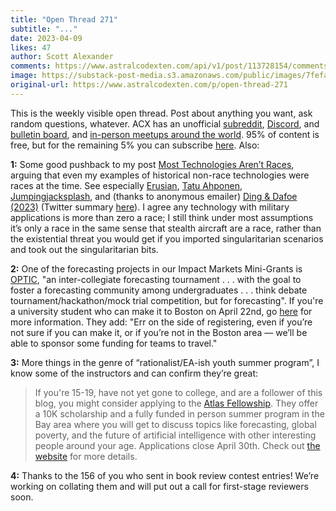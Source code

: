 ```yaml
---
title: "Open Thread 271"
subtitle: "..."
date: 2023-04-09
likes: 47
author: Scott Alexander
comments: https://www.astralcodexten.com/api/v1/post/113728154/comments?&all_comments=true
image: https://substack-post-media.s3.amazonaws.com/public/images/7fefa050-2479-4cdd-b72b-6aacffaf446a_255x255.webp
original-url: https://www.astralcodexten.com/p/open-thread-271
---
```

This is the weekly visible open thread. Post about anything you want, ask random questions, whatever. ACX has an unofficial [subreddit](https://www.reddit.com/r/slatestarcodex/), [Discord](https://discord.gg/RTKtdut), and [bulletin board](https://www.datasecretslox.com/index.php), and [in-person meetups around the world](https://www.lesswrong.com/community?filters%5B0%5D=SSC). 95% of content is free, but for the remaining 5% you can subscribe [here](https://astralcodexten.substack.com/subscribe?). Also:

**1:** Some good pushback to my post [Most Technologies Aren’t Races](https://astralcodexten.substack.com/p/most-technologies-arent-races), arguing that even my examples of historical non-race technologies were races at the time. See especially [Erusian](https://astralcodexten.substack.com/p/most-technologies-arent-races/comment/14253908), [Tatu Ahponen](https://astralcodexten.substack.com/p/most-technologies-arent-races/comment/14253987), [Jumpingjacksplash](https://astralcodexten.substack.com/p/most-technologies-arent-races/comment/14254718), and (thanks to anonymous emailer) [Ding & Dafoe (2023)](https://www.cambridge.org/core/journals/european-journal-of-international-security/article/engines-of-power-electricity-ai-and-generalpurpose-military-transformations/7999C41177B0C2A7084BD3C1EAC0E219) (Twitter summary [here](https://twitter.com/jjding99/status/1623344797833482240)). I agree any technology with military applications is more than zero a race; I still think under most assumptions it’s only a race in the same sense that stealth aircraft are a race, rather than the existential threat you would get if you imported singularitarian scenarios and took out the singularitarian bits.

**2:** One of the forecasting projects in our Impact Markets Mini-Grants is [OPTIC](https://www.opticforecasting.com/), "an inter-collegiate forecasting tournament . . . with the goal to foster a forecasting community among undergraduates . . . think debate tournament/hackathon/mock trial competition, but for forecasting". If you're a university student who can make it to Boston on April 22nd, go [here](https://www.opticforecasting.com/faq) for more information. They add: "Err on the side of registering, even if you’re not sure if you can make it, or if you’re not in the Boston area — we’ll be able to sponsor some funding for teams to travel."

**3:** More things in the genre of “rationalist/EA-ish youth summer program”, I know some of the instructors and can confirm they’re great:

> If you're 15-19, have not yet gone to college, and are a follower of this blog, you might consider applying to the [Atlas Fellowship](https://www.atlasfellowship.org/). They offer a 10K scholarship and a fully funded in person summer program in the Bay area where you will get to discuss topics like forecasting, global poverty, and the future of artificial intelligence with other interesting people around your age. Applications close April 30th. Check out [the website](https://www.atlasfellowship.org/) for more details.

**4:** Thanks to the 156 of you who sent in book review contest entries! We’re working on collating them and will put out a call for first-stage reviewers soon.
